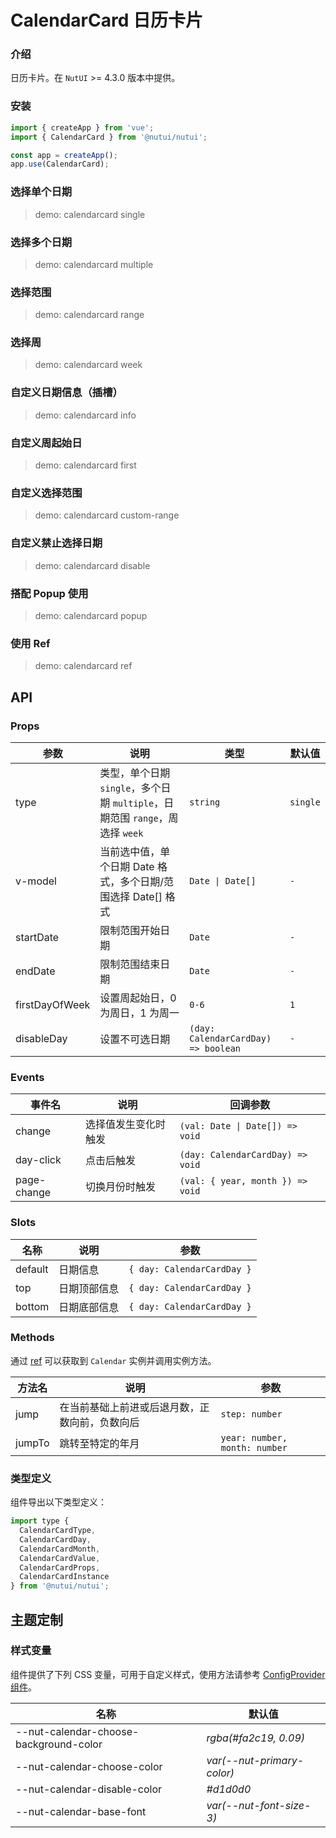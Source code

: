 # CalendarCard 日历卡片

### 介绍

日历卡片。在 `NutUI` >= 4.3.0 版本中提供。

### 安装

```js
import { createApp } from 'vue';
import { CalendarCard } from '@nutui/nutui';

const app = createApp();
app.use(CalendarCard);
```

### 选择单个日期

> demo: calendarcard single

### 选择多个日期

> demo: calendarcard multiple

### 选择范围

> demo: calendarcard range

### 选择周

> demo: calendarcard week

### 自定义日期信息（插槽）

> demo: calendarcard info

### 自定义周起始日

> demo: calendarcard first

### 自定义选择范围

> demo: calendarcard custom-range

### 自定义禁止选择日期

> demo: calendarcard disable

### 搭配 Popup 使用

> demo: calendarcard popup

### 使用 Ref

> demo: calendarcard ref

## API

### Props

| 参数 | 说明 | 类型 | 默认值 |
| --- | --- | --- | --- |
| type | 类型，单个日期 `single`，多个日期 `multiple`，日期范围 `range`，周选择 `week` | `string` | `single` |
| v-model | 当前选中值，单个日期 Date 格式，多个日期/范围选择 Date[] 格式 | `Date \| Date[]` | `-` |
| startDate | 限制范围开始日期 | `Date` | `-` |
| endDate | 限制范围结束日期 | `Date` | `-` |
| firstDayOfWeek | 设置周起始日，0 为周日，1 为周一 | `0-6` | `1` |
| disableDay | 设置不可选日期 | `(day: CalendarCardDay) => boolean` | `-` |

### Events

| 事件名 | 说明 | 回调参数 |
| --- | --- | --- |
| change | 选择值发生变化时触发 | `(val: Date \| Date[]) => void` | `-` |
| day-click | 点击后触发 | `(day: CalendarCardDay) => void` | `-` |
| page-change | 切换月份时触发 | `(val: { year, month }) => void` | `-` |

### Slots

| 名称 | 说明 | 参数 |
| --- | --- | --- |
| default | 日期信息 | `{ day: CalendarCardDay }` |
| top | 日期顶部信息 | `{ day: CalendarCardDay }` |
| bottom | 日期底部信息 | `{ day: CalendarCardDay }` |

### Methods

通过 [ref](https://vuejs.org/guide/essentials/template-refs.html) 可以获取到 `Calendar` 实例并调用实例方法。

| 方法名 | 说明 | 参数 |
| --- | --- | --- |
| jump | 在当前基础上前进或后退月数，正数向前，负数向后 | `step: number` |
| jumpTo | 跳转至特定的年月 | `year: number, month: number` |

### 类型定义

组件导出以下类型定义：

```js
import type {
  CalendarCardType,
  CalendarCardDay,
  CalendarCardMonth,
  CalendarCardValue,
  CalendarCardProps,
  CalendarCardInstance
} from '@nutui/nutui';
```

## 主题定制

### 样式变量

组件提供了下列 CSS 变量，可用于自定义样式，使用方法请参考 [ConfigProvider 组件](#/zh-CN/component/configprovider)。

| 名称 | 默认值 |
| --- | --- |
| --nut-calendar-choose-background-color | _rgba(#fa2c19, 0.09)_ |
| --nut-calendar-choose-color | _var(--nut-primary-color)_ |
| --nut-calendar-disable-color | _#d1d0d0_ |
| --nut-calendar-base-font | _var(--nut-font-size-3)_ |
